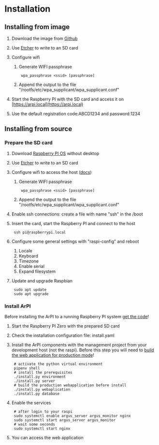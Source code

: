 # Installation

## Installing from image

1. Download the image from [Github](https://github.com/ArPIHomeSecurity/arpi_management/releases/)
2. Use [Etcher](https://www.balena.io/etcher/) to write to an SD card
3. Configure wifi
    1. Generate WIFI passphrase

            wpa_passphrase <ssid> [passphrase]

    2. Append the output to the file "/rootfs/etc/wpa_supplicant/wpa_supplicant.conf"

4. Start the Raspberry PI with the SD card and access it on [https://arpi.local](https://arpi.local)
5. Use the default registration code:ABCD1234 and password:1234

## Installing from source

### Prepare the SD card

1. Download [Raspberry PI OS](https://www.raspberrypi.org/downloads/raspbian/) without desktop
2. Use [Etcher](https://www.balena.io/etcher/) to write to an SD card
3. Configure wifi to access the host ([docs](https://www.raspberrypi.org/documentation/configuration/wireless/wireless-cli.md))
    1. Generate WIFI passphrase

            wpa_passphrase <ssid> [passphrase]

    2. Append the output to the file "/rootfs/etc/wpa_supplicant/wpa_supplicant.conf"

4. Enable ssh connections: create a file with name "ssh" in the /boot
5. Insert the card, start the Raspberry PI and connect to the host

        ssh pi@raspberrypi.local

6. Configure some general settings with "raspi-config" and reboot
    1. Locale
    2. Keyboard
    3. Timezone
    4. Enable serial
    5. Expand filesystem
7. Update and upgrade Raspbian

        sudo apt update
        sudo apt upgrade


### Install ArPI

Before installing the ArPI to a running Raspberry PI system [get the code](#getting-the-code)!

1. Start the Raspberry PI Zero with the prepared SD card
2. Check the installation configuration file: install.yaml
3. Install the ArPI components with the management project from your development host (not the raspi). Before this step you will need to [build the web application for production mode](#building-for-production)!

        # activate the python virtual environment
        pipenv shell
        # install the prerequisites
        ./install.py environment
        ./install.py server
        # build the production webapplication before install
        ./install.py webaplication
        ./install.py database

4. Enable the services

        # after login to your raspi
        sudo systemctl enable argus_server argus_monitor nginx
        sudo systemctl start argus_server argus_monitor
        # wait some seconds
        sudo systemctl start nginx

5. You can access the web application


